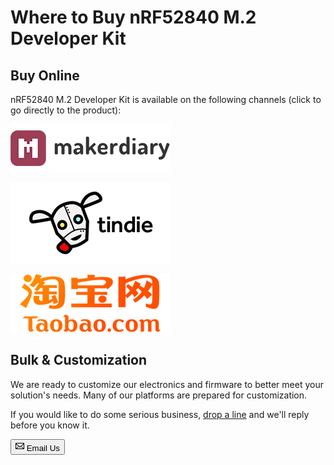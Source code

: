 # Where to Buy nRF52840 M.2 Developer Kit

## Buy Online

nRF52840 M.2 Developer Kit is available on the following channels (click to go directly to the product):

[![makerdiary store](assets/images/makerdiary-store-logo.png)](https://store.makerdiary.com/products/nrf52840-m2-developer-kit)

[![Tindie](assets/images/tindie-logo.png)](https://www.tindie.com/products/zelin/nrf52840-m2-developer-kit/)

[![Taobao](assets/images/taobao-logo.png)](https://zaowubang.taobao.com)

## Bulk & Customization

We are ready to customize our electronics and firmware to better meet your solution's needs. Many of our platforms are prepared for customization.

If you would like to do some serious business, [drop a line](mailto:zelin@makerdiary.com) and we'll reply before you know it.

<a href="mailto:zelin@makerdiary.com"><button class="md-tile md-tile--primary"><svg xmlns="http://www.w3.org/2000/svg" viewBox="0 0 14 16" width="14" height="16"><path fill-rule="evenodd" d="M0 4v8c0 .55.45 1 1 1h12c.55 0 1-.45 1-1V4c0-.55-.45-1-1-1H1c-.55 0-1 .45-1 1zm13 0L7 9 1 4h12zM1 5.5l4 3-4 3v-6zM2 12l3.5-3L7 10.5 8.5 9l3.5 3H2zm11-.5l-4-3 4-3v6z"></path></svg> Email Us</button></a>

